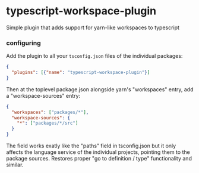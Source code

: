 # typescript-workspace-plugin

Simple plugin that adds support for yarn-like workspaces to typescript

### configuring

Add the plugin to all your `tsconfig.json` files of the individual packages:

```json
{
  "plugins": [{"name": "typescript-workspace-plugin"}]
}
```

Then at the toplevel package.json alongside yarn's "workspaces" entry, add a "workspace-sources" entry:

```json
{
  "workspaces": ["packages/*"],
  "workspace-sources": {
    "*": ["packages/*/src"]
  }
}
```

The field works exatly like the "paths" field in tsconfig.json but it only affects the language
service of the individual projects, pointing them to the package sources. Restores proper
"go to definition / type" functionality and similar.
